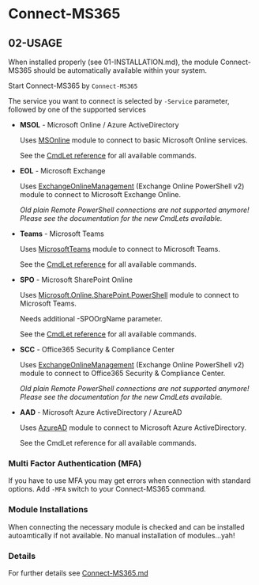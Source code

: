 # Connect-MS365

## 02-USAGE

When installed properly (see 01-INSTALLATION.md), the module Connect-MS365 should be automatically available within your system.

Start Connect-MS365 by `Connect-MS365`

The service you want to connect is selected by `-Service` parameter, followed by one of the supported services

* __MSOL__ - Microsoft Online / Azure ActiveDirectory

  Uses [MSOnline](https://docs.microsoft.com/powershell/azure/active-directory/overview?view=azureadps-1.0) module to connect to basic Microsoft Online services.

  See the [CmdLet reference](https://docs.microsoft.com/powershell/module/msonline) for all available commands.

* __EOL__ - Microsoft Exchange

  Uses [ExchangeOnlineManagement](https://docs.microsoft.com/powershell/exchange/exchange-online/exchange-online-powershell-v2/exchange-online-powershell-v2) (Exchange Online PowerShell v2) module to connect to Microsoft Exchange Online.

  _Old plain Remote PowerShell connections are not supported anymore! Please see the documentation for the new CmdLets available._

* __Teams__ - Microsoft Teams

  Uses [MicrosoftTeams](https://docs.microsoft.com/microsoftteams/teams-powershell-overview) module to connect to Microsoft Teams.

  See the [CmdLet reference](https://docs.microsoft.com/en-us/powershell/module/teams) for all available commands.

* __SPO__ - Microsoft SharePoint Online

  Uses [Microsoft.Online.SharePoint.PowerShell](https://docs.microsoft.com/en-us/powershell/sharepoint/sharepoint-online/introduction-sharepoint-online-management-shell) module to connect to Microsoft Teams.

  Needs additional -SPOOrgName parameter.

  See the [CmdLet reference](https://docs.microsoft.com/en-us/powershell/module/sharepoint-online/) for all available commands.

* __SCC__ - Office365 Security & Compliance Center

  Uses [ExchangeOnlineManagement](https://docs.microsoft.com/powershell/exchange/exchange-online/exchange-online-powershell-v2/exchange-online-powershell-v2) (Exchange Online PowerShell v2) module to connect to Office365 Security & Compliance Center.

  _Old plain Remote PowerShell connections are not supported anymore! Please see the documentation for the new CmdLets available._

* __AAD__ - Microsoft Azure ActiveDirectory / AzureAD

  Uses [AzureAD](https://docs.microsoft.com/en-us/powershell/azure/active-directory/overview) module to connect to Microsoft Azure ActiveDirectory.

  See the CmdLet reference for all available commands.

### Multi Factor Authentication (MFA)

If you have to use MFA you may get errors when connection with standard options. Add `-MFA` switch to your Connect-MS365 command.

### Module Installations

When connecting the necessary module is checked and can be installed autoamtically if not available. No manual installation of modules...yah!

### Details

For further details see [Connect-MS365.md](Connect-MS365.md)
